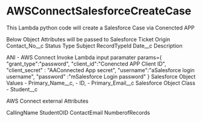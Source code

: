 # AWSConnectSalesforceCreateCase

This Lambda python code will create a Salesforce Case via Conencted APP 

Below Object Attributes will be passed to Salesforce Ticket
Origin 
Contact_No__c
Status
Type
Subject
RecordTypeId
Date__c
Description

ANI - AWS Connect Invoke Lambda input paramater params={ "grant_type":"password", "client_id":"Conencted APP Client ID", "client_secret" : "AAConnected App secret", "username":"aSalesforce login username", "password" :"mSalesforce Login password" } Salesforce Object Values - Primary_Name__c, - ID, - Primary_Email__c
Salesforce Object Class - Student__c 

AWS Connect external Attributes

CallingName
StudentOID
ContactEmail
NumberofRecords
